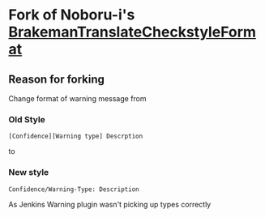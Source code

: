 # Fork of Noboru-i's [BrakemanTranslateCheckstyleFormat](https://github.com/noboru-i/brakeman_translate_checkstyle_format)

## Reason for forking

Change format of warning message from

### Old Style

```
[Confidence][Warning type] Descrption
```

to

### New style

```
Confidence/Warning-Type: Description
```

As Jenkins Warning plugin wasn't picking up types correctly

